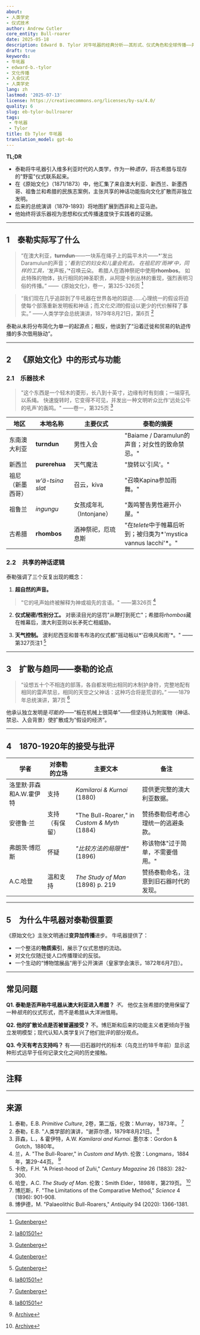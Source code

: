 ```yaml
---
about:
- 人类学史
- 仪式技术
author: Andrew Cutler
core_entity: Bull-roarer
date: 2025-05-18
description: Edward B. Tylor 对牛吼器的经典分析——其形式、仪式角色和全球传播——并附有大量原始引文。
draft: true
keywords:
- 牛吼器
- edward-b.-tylor
- 文化传播
- 入会仪式
- 人类学史
lang: zh
lastmod: '2025-07-13'
license: https://creativecommons.org/licenses/by-sa/4.0/
quality: 6
slug: eb-tylor-bullroarer
tags:
 - 牛吼器
 - Tylor
title: Eb Tylor 牛吼器
translation_model: gpt-4o
---
```


**TL;DR**

- 泰勒将牛吼器引入维多利亚时代的人类学，作为一种*遗存*，将古希腊与现存的"野蛮"仪式联系起来。
- 在《原始文化》（1871/1873）中，他汇集了来自澳大利亚、新西兰、新墨西哥、祖鲁兰和希腊的民族志案例，主张共享的神话功能指向文化扩散而非独立发明。
- 后来的总统演讲（1879-1893）将地图扩展到西非和上亚马逊。
- 他始终将该乐器视为思想和仪式传播速度快于实践者的证据。

---

## 1 泰勒实际写了什么

> “在澳大利亚，**turndun**——一块系在绳子上的扁平木片——*‘发出Daramulun的声音；’*看到它的妇女和儿童会死去。
> 在祖尼的‘雨神’中，同样的工具，*‘发声板，’*召唤云朵。
> 希腊人在酒神祭祀中使用**rhombos**。
> 如此特殊的物体，执行相同的神圣职责，从阿提卡到丛林的重现，强烈表明习俗的传播。”
> ——《原始文化》，卷一，第325-326页 [^oai1]

> “我们现在几乎追踪到了牛吼器在世界各地的踪迹……心理统一的假设将迫使每个部落重新发明板和神话；而*文化交流*的假设以更少的代价解释了事实。”
> ——人类学学会总统演讲，1879年8月21日，第6页 [^oai2]

泰勒从未将分布简化为单一的起源点；相反，他谈到了“沿着迁徙和贸易的轨迹传播的多次借用脉动”。

---

## 2 《原始文化》中的形式与功能

### 2.1 乐器技术

> "这个东西是一个轻木的菱形，长八到十英寸，边缘有时有刻痕；一端穿孔以系绳。
> 快速旋转时，它变得不可见，并发出一种文明听众比作'远处公牛的吼声'的轰鸣。"
> ——卷一，第325页 [^oai1]

| 地区 | 本地名称 | 主要仪式 | 泰勒的摘要 |
|---------------|-----------------|-----------------------|----------------|
| 东南澳大利亚 | **turndun** | 男性入会 | "Baiame / Daramulun的声音；对女性的致命禁忌。" |
| 新西兰 | **purerehua** | 天气魔法 | "旋转以'引风'。" |
| 祖尼（新墨西哥） | *w'ä-tsina slat*| 召云，kiva | "召唤Kapina参加雨舞。" |
| 祖鲁兰 | *ingungu* | 女孩成年礼（Intonjane） | "轰鸣警告男性避开小屋。" |
| 古希腊| **rhombos** | 酒神祭祀，厄琉息斯 | "在*telete*中于帷幕后听到；被归类为*'mystica vannus Iacchi'*。" |

### 2.2 共享的神话逻辑

泰勒强调了三个反复出现的概念：

1. **超自然的声音。**
 > "它的吼声始终被解释为神或祖先的言语。" ——第326页 [^oai1]

2. **仪式秘密/性别分工。**
 对亵渎目光的惩罚"从鞭打到死亡"；希腊将*rhombos*藏在帷幕后，澳大利亚则以长矛死亡相威胁。

3. **天气控制。**
 波利尼西亚和普韦布洛的仪式都"摇动板以*'召唤风和雨'*。" ——第327页注1 [^oai1]

---

## 3 扩散与趋同——泰勒的论点

> “设想五十个不相连的部落，各自都发明出相同的木制护身符，完整地配有相同的雷声禁忌，相同的天空之父神话：这种巧合将是荒谬的。”
> ——1879年总统演讲，第7页 [^oai3]

他承认独立发明是*可能的*——“板在机械上很简单”——但坚持认为附属物（神话、禁忌、入会背景）使扩散成为“假设的经济”。

---

## 4 1870-1920年的接受与批评

| 学者 | 对泰勒的立场 | 主要文本 | 备注 |
|---------|------------------|----------|------|
| 洛里默·菲森和A.W.霍伊特 | 支持 | *Kamilaroi & Kurnai* (1880) | 提供更完整的澳大利亚数据。 |
| 安德鲁·兰 | 支持（有保留） | "The Bull-Roarer," in *Custom & Myth* (1884) | 赞扬泰勒但考虑心理统一的逃避条款。 |
| 弗朗茨·博厄斯 | 怀疑 | *"比较方法的局限性"* (1896) | 称该物体"过于简单，不需要借用。" |
| A.C.哈登 | 温和支持 | *The Study of Man* (1898) p. 219 | 赞扬泰勒命名，注意到旧石器时代的发现。 |

---

## 5 为什么牛吼器对泰勒很重要

《原始文化》主张文明通过**变异加传播**进步。
牛吼器提供了：

* 一个整洁的**物质索引**，展示了仪式思想的流动。
* 对文化仅随迁徙人口传播理论的反驳。
* 一个生动的“博物馆展品”用于公开演讲（皇家学会演示，1872年6月7日）。

---

## 常见问题

**Q1. 泰勒是否声称牛吼器从澳大利亚进入希腊？**
*不。* 他仅主张希腊的使用保留了一种*祖先*的仪式形式，而不是希腊从大洋洲借用。

**Q2. 他的扩散论点是否被普遍接受？**
不。博厄斯和后来的功能主义者更倾向于独立发明模型；现代认知人类学复兴了他们批评的部分观点。

**Q3. 今天有考古支持吗？**
有——旧石器时代的标本（乌克兰约18千年前）显示这种形式远早于任何记录文化之间的历史接触。

---

## 注释

[^oai1]: [Gutenberg](https://www.gutenberg.org/files/70458/70458-h/70458-h.htm)
[^oai2]: [Ia801501](https://ia801501.us.archive.org/10/items/in.ernet.dli.2015.221679/2015.221679.Primitive-Ritual_text.pdf)
[^oai3]: [Ia801501](https://ia801501.us.archive.org/10/items/in.ernet.dli.2015.221679/2015.221679.Primitive-Ritual_text.pdf?utm_source=chatgpt.com)
[^oai4]: [Archive](https://archive.org/download/custommyth00lang/custommyth00lang_djvu.txt)
[^oai5]: [Archive](https://archive.org/download/studyofman00hadduoft/studyofman00hadduoft.pdf)
[^1]: 除非特别注明，所有泰勒的引文均来自《原始文化》第二版（1873年）；页码依据该版本。
[^2]: 总统演讲发表于《人类学学会杂志》，第9卷（1880年）。
[^3]: 澳大利亚的例子来自菲森和霍伊特，*Kamilaroi and Kurnai* (1880) 第267-268页。
[^4]: 祖尼数据来自F.H.卡欣，“A Zuñi Priest-hood,” *Century Magazine* (1883)。
[^5]: 希腊学者对亚历山大的克莱门特，《劝诫书》II 15的注释。

---

## 来源

1. 泰勒，E.B. *Primitive Culture*, 2卷，第二版，伦敦：Murray，1873年。 [^oai1]
2. 泰勒，E.B. "人类学部的演讲，"谢菲尔德，1879年8月21日。 [^oai2]
3. 菲森，L.，& 霍伊特，A.W. *Kamilaroi and Kurnai*. 墨尔本：Gordon & Gotch，1880年。
4. 兰，A. "The Bull-Roarer," in *Custom and Myth*. 伦敦：Longmans，1884年，第29-44页。 [^oai4]
5. 卡欣，F.H. "A Priest-hood of Zuñi," *Century Magazine* 26 (1883): 282-300.
6. 哈登，A.C. *The Study of Man*. 伦敦：Smith Elder，1898年，第219页。 [^oai5]
7. 博厄斯，F. "The Limitations of the Comparative Method," *Science* 4 (1896): 901-908.
8. 博伊德，M. "Palaeolithic Bull-Roarers," *Antiquity* 94 (2020): 1366-1381.